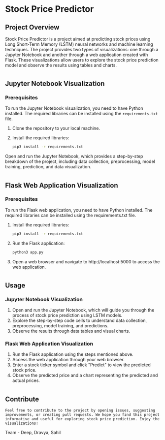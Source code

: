 # Stock Price Predictor

## Project Overview

Stock Price Predictor is a project aimed at predicting stock prices using Long Short-Term Memory (LSTM) neural networks and machine learning techniques. The project provides two types of visualizations: one through a Jupyter Notebook and another through a web application created with Flask. These visualizations allow users to explore the stock price prediction model and observe the results using tables and charts.

# 

## Jupyter Notebook Visualization

### Prerequisites

To run the Jupyter Notebook visualization, you need to have Python installed. The required libraries can be installed using the `requirements.txt` file.

1. Clone the repository to your local machine.

2. Install the required libraries:
   ```bash
   pip3 install -r requirements.txt
   ```

Open and run the Jupyter Notebook, which provides a step-by-step breakdown of the project, including data collection, preprocessing, model training, prediction, and data visualization.

# 

## Flask Web Application Visualization

### Prerequisites
To run the Flask web application, you need to have Python installed. The required libraries can be installed using the requirements.txt file.

1. Install the required libraries:
   ```bash
   pip3 install -r requirements.txt
   ```
2. Run the Flask application:
   ```bash
   python3 app.py
   ```
3. Open a web browser and navigate to http://localhost:5000 to access the web application.

# 

## Usage

### Jupyter Notebook Visualization
1. Open and run the Jupyter Notebook, which will guide you through the process of stock price prediction using LSTM models.
2. Explore the step-by-step code cells to understand data collection, preprocessing, model training, and predictions.
3. Observe the results through data tables and visual charts.

### Flask Web Application Visualization
1. Run the Flask application using the steps mentioned above.
2. Access the web application through your web browser.
3. Enter a stock ticker symbol and click "Predict" to view the predicted stock price.
4. Observe the predicted price and a chart representing the predicted and actual prices.

#

## Contribute

    Feel free to contribute to the project by opening issues, suggesting improvements, or creating pull requests. We hope you find this project informative and useful for exploring stock price prediction. Enjoy the visualizations!

Team - Deep, Dravya, Sahil
